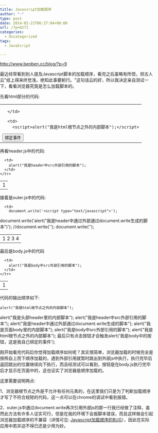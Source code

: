 ```yaml
---
title: Javascript加载顺序
author: "-"
type: post
date: 2014-02-21T06:27:04+00:00
url: /?p=6271
categories:
  - Uncategorized
tags:
  - JavaScript

---
```

http://www.benben.cc/blog/?p=9

最近经常看到别人提及Javascript脚本的加载顺序，看完之后虽略有所悟，但古人云"纸上得来终觉浅，绝知此事要躬行。"这句话云的好，所以我决定亲自测试一下，看看浏览器究竟是怎么加载脚本的。

先看html部分的代码: 

  <table>
    <tr>
      <td>

      </td>
      
      <td>
        <script>alert("我是html根节点之外的内部脚本");</script>
<html>
<head>
	<meta http-equiv="Content-Type" content="text/html; charset=utf-8" />
	<title>js</title>
	<style type="text/css">body {margin:0;padding:0;}</style>
	<script>alert("我是头部header里的内部脚本");</script>
	<script src="header.js"></script>
	<script src="outer.js"></script>
</head>
<body>
	<script>alert("我是页面body里的内部脚本");</script>
	<script src="body.js"></script>
	<input type="button" value="绑定事件" onclick="javascript:alert('我是body中的按钮，这是我自己绑定的事件');"></input>
</body>
</html>
<script>alert("我是html根节点之外的内部脚本");</script>
      </td>
    </tr>
  </table>

再看header.js中的代码: 

  <table>
    <tr>
      <td>
        1
      </td>
      
      <td>
        alert("我是header中src外部引用的脚本");
      </td>
    </tr>
  </table>

接着是outer.js中的代码: 

  <table>
    <tr>
      <td>
        1
2
3
4
      </td>
      
      <td>
        document.write('<script type="text/javascript">');
document.write('alert("我是header中通过外部通过document.write生成的脚本")');
//document.write('<script src="outerouter.js"></script>');
document.write('</script>');
      </td>
    </tr>
  </table>

最后是body.js中的代码

  <table>
    <tr>
      <td>
        1
      </td>
      
      <td>
        alert("我是body中src外部引用的脚本");
      </td>
    </tr>
  </table>

代码的输出顺序如下: 
  
    alert("我是html根节点之外的内部脚本");
alert("我是头部header里的内部脚本");
alert("我是header中src外部引用的脚本");
alert("我是header中通过外部通过document.write生成的脚本");
alert("我是页面body里的内部脚本");
alert("我是body中src外部引用的脚本");
alert("我是html根节点之外的内部脚本");
最后只有点击按钮才会触发alert('我是body中的按钮，这是我自己绑定的事件');
  

刚开始看完代码后你觉得加载顺序如何呢？其实很简单，浏览器加载的时候完全是按照自上而下顺序加载的，遇到外部引用就暂时跳出到外部js中执行，执行完毕后返回跳出的位置继续向下执行，而且经测试可以看到，按钮是在body.js执行完毕后才显示在页面中的，这也证实了浏览器是顺序加载的。

这里需要说明两点: 
  
1、浏览器根节点之外是不允许有任何元素的，在这里我们只是为了判断加载顺序才写了不符合规矩的代码，这一点可以在chrome的调试中看到报错。
  
2、outer.js中通过document.write再次引用外部js的那一行我已经做了注释，虽然此方法有许多人证实可行，但是在我的环境下会报脚本错误，而且这样做会引起浏览器加载顺序的不兼容（详情可见: [Javascript加载顺序的BUG][1]），因此在实际应用中若非迫不得已还是少用为妙。

 [1]: http://uicss.cn/javascript-load-order/
